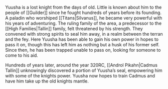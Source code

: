 Yuusha is a lost knight from the days of old. Little is known about him to the people of [[Guilder]] since he fought hundreds of years before its founding. A paladin who worshiped [[Titans|Silvanus]], he became very powerful with his years of adventuring. The ruling family of the area, a predecessor to the [[High Families|Tallin]] family, felt threatened by his strength. They convened with strong spirits to seal him away, in a realm between the terran and the fey. Here Yuusha has been able to gain his own power in hopes to pass it on, though this has left him as nothing but a husk of his former self. Since then, he has been trapped unable to pass on, looking for someone to come to his aid. 

Hundreds of years later, around the year 320RC, [[Androl Pikahn|Cadmus Tallin]] unknowingly discovered a portion of Yuusha’s seal, empowering him with some of the knights power. Yuusha now hopes to train Cadmus and have him take up the old knights mantle. 